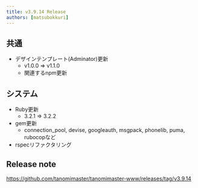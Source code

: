 ```yaml
---
title: v3.9.14 Release
authors: [matsubokkuri]
---
```


## 共通

- デザインテンプレート(Adminator)更新
  - v1.0.0 => v1.1.0
  - 関連するnpm更新

## システム

- Ruby更新
  - 3.2.1 => 3.2.2
- gem更新
  - connection_pool, devise, googleauth, msgpack, phonelib, puma, rubocopなど
- rspecリファクタリング


## Release note

https://github.com/tanomimaster/tanomimaster-www/releases/tag/v3.9.14

